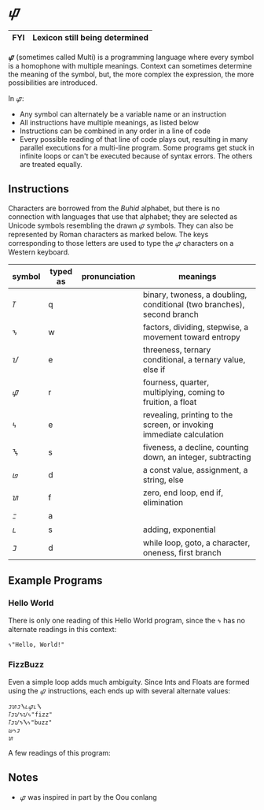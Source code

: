 # ᝎ

| FYI       | Lexicon still being determined       |
|---------------|:------------------------|

**ᝎ** (sometimes called Multi) is a programming language where every symbol is a homophone with multiple meanings. Context can sometimes determine the meaning of the symbol, but, the more complex the expression, the more possibilities are introduced.

In ᝎ:
* Any symbol can alternately be a variable name or an instruction
* All instructions have multiple meanings, as listed below
* Instructions can be combined in any order in a line of code
* Every possible reading of that line of code plays out, resulting in many parallel executions for a multi-line program. Some programs get stuck in infinite loops or can't be executed because of syntax errors. The others are treated equally.

## Instructions

Characters are borrowed from the *Buhid* alphabet, but there is no connection with languages that use that alphabet; they are selected as Unicode symbols resembling the drawn ᝎ symbols. They can also be represented by Roman characters as marked below. The keys corresponding to those letters are used to type the ᝎ characters on a Western keyboard.

symbol | typed as | pronunciation | meanings |
---|---|---|---
ᝈ |q | | binary, twoness, a doubling, conditional (two branches), second branch
ᝂ | w | | factors, dividing, stepwise, a movement toward entropy
ᝀ | e | | threeness, ternary conditional, a ternary value, else if 
ᝎ | r | | fourness, quarter, multiplying, coming to fruition, a float
ᝄ | e | | revealing, printing to the screen, or invoking immediate calculation
ᝐ | s | | fiveness, a decline, counting down, an integer, subtracting
ᝏ | d | | a const value, assignment, a string, else
ᝌ | f | | zero, end loop, end if, elimination
ᝃ | a | | 
ᝑ | s | | adding, exponential
ᝊ | d | | while loop, goto, a character, oneness, first branch 

## Example Programs

### Hello World

There is only one reading of this Hello World program, since the ᝄ has no alternate readings in this context:

    ᝄ"Hello, World!"

### FizzBuzz

Even a simple loop adds much ambiguity. Since Ints and Floats are formed using the ᝎ instructions, each ends up with several alternate values:

    ᝊᝌᝊᝐᝑᝎᝑᝐ
    ᝈᝊᝀᝂᝀᝄ"fizz"
    ᝈᝊᝀᝂᝐᝄ"buzz"
    ᝏᝄᝊ
    ᝌ

A few readings of this program:

## Notes

* ᝎ was inspired in part by the Oou conlang
